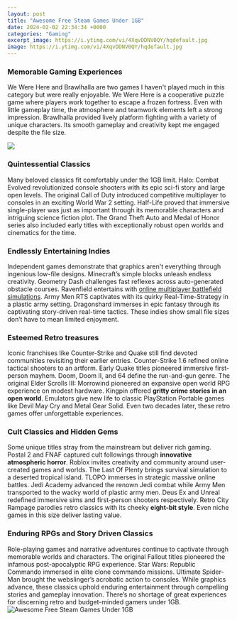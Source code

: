 ```yaml
---
layout: post
title: "Awesome Free Steam Games Under 1GB"
date: 2024-02-02 22:34:34 +0000
categories: "Gaming"
excerpt_image: https://i.ytimg.com/vi/4XqvDDNV0QY/hqdefault.jpg
image: https://i.ytimg.com/vi/4XqvDDNV0QY/hqdefault.jpg
---
```


### Memorable Gaming Experiences
We Were Here and Brawlhalla are two games I haven't played much in this category but were really enjoyable. We Were Here is a cooperative puzzle game where players work together to escape a frozen fortress. Even with little gameplay time, the atmosphere and teamwork elements left a strong impression. Brawlhalla provided lively platform fighting with a variety of unique characters. Its smooth gameplay and creativity kept me engaged despite the file size. 

![](https://i.ytimg.com/vi/3Xh8HJQBQDs/maxresdefault.jpg)
### Quintessential Classics 
Many beloved classics fit comfortably under the 1GB limit. Halo: Combat Evolved revolutionized console shooters with its epic sci-fi story and large open levels. The original Call of Duty introduced competitive multiplayer to consoles in an exciting World War 2 setting. Half-Life proved that immersive single-player was just as important through its memorable characters and intriguing science fiction plot. The Grand Theft Auto and Medal of Honor series also included early titles with exceptionally robust open worlds and cinematics for the time. 
### Endlessly Entertaining Indies
Independent games demonstrate that graphics aren't everything through ingenious low-file designs. Minecraft’s simple blocks unleash endless creativity. Geometry Dash challenges fast reflexes across auto-generated obstacle courses. Ravenfield entertains with [online multiplayer battlefield simulations](https://store.fi.io.vn/womens-fauch-und-rottweiler-chaos-team-rottweiler-3-1). Army Men RTS captivates with its quirky Real-Time-Strategy in a plastic army setting. Dragonshard immerses in epic fantasy through its captivating story-driven real-time tactics. These indies show small file sizes don’t have to mean limited enjoyment. 
### Esteemed Retro treasures
Iconic franchises like Counter-Strike and Quake still find devoted communities revisiting their earlier entries. Counter-Strike 1.6 refined online tactical shooters to an artform. Early Quake titles pioneered immersive first-person mayhem. Doom, Doom II, and 64 define the run-and-gun genre. The original Elder Scrolls III: Morrowind pioneered an expansive open world RPG experience on modest hardware. Kingpin offered **gritty crime stories in an open world**. Emulators give new life to classic PlayStation Portable games like Devil May Cry and Metal Gear Solid. Even two decades later, these retro games offer unforgettable experiences.
### Cult Classics and Hidden Gems  
Some unique titles stray from the mainstream but deliver rich gaming. Postal 2 and FNAF captured cult followings through **innovative atmospheric horror**. Roblox invites creativity and community around user-created games and worlds. The Last Of Plenty brings survival simulation to a deserted tropical island. TLOPO immerses in strategic massive online battles. Jedi Academy advanced the renown Jedi combat while Army Men transported to the wacky world of plastic army men. Deus Ex and Unreal redefined immersive sims and first-person shooters respectively. Retro City Rampage parodies retro classics with its cheeky **eight-bit style**. Even niche games in this size deliver lasting value.
### Enduring RPGs and Story Driven Classics
Role-playing games and narrative adventures continue to captivate through memorable worlds and characters. The original Fallout titles pioneered the infamous post-apocalyptic RPG experience. Star Wars: Republic Commando immersed in elite clone commando missions. Ultimate Spider-Man brought the webslinger’s acrobatic action to consoles. While graphics advance, these classics uphold enduring entertainment through compelling stories and gameplay innovation. There’s no shortage of great experiences for discerning retro and budget-minded gamers under 1GB.
![Awesome Free Steam Games Under 1GB](https://i.ytimg.com/vi/4XqvDDNV0QY/hqdefault.jpg)